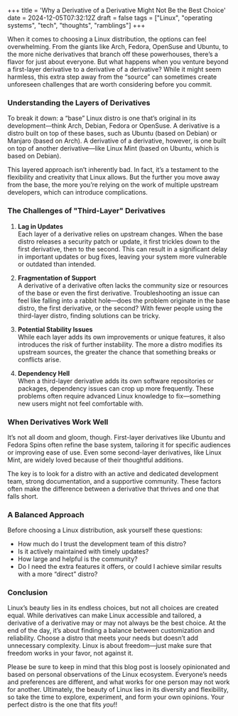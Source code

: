 +++
title = 'Why a Derivative of a Derivative Might Not Be the Best Choice'
date = 2024-12-05T07:32:12Z
draft = false
tags = ["Linux", "operating systems", "tech", "thoughts", "ramblings"]
+++

When it comes to choosing a Linux distribution, the options can feel overwhelming. From the giants like Arch, Fedora, OpenSuse and Ubuntu, to the more niche derivatives that branch off these powerhouses, there’s a flavor for just about everyone. But what happens when you venture beyond a first-layer derivative to a derivative of a derivative? While it might seem harmless, this extra step away from the “source” can sometimes create unforeseen challenges that are worth considering before you commit.  

### Understanding the Layers of Derivatives  
To break it down: a “base” Linux distro is one that’s original in its development—think Arch, Debian, Fedora or OpenSuse. A derivative is a distro built on top of these bases, such as Ubuntu (based on Debian) or Manjaro (based on Arch). A derivative of a derivative, however, is one built on top of another derivative—like Linux Mint (based on Ubuntu, which is based on Debian).  

This layered approach isn’t inherently bad. In fact, it’s a testament to the flexibility and creativity that Linux allows. But the further you move away from the base, the more you’re relying on the work of multiple upstream developers, which can introduce complications.  

### The Challenges of "Third-Layer" Derivatives  

1. **Lag in Updates**  
   Each layer of a derivative relies on upstream changes. When the base distro releases a security patch or update, it first trickles down to the first derivative, then to the second. This can result in a significant delay in important updates or bug fixes, leaving your system more vulnerable or outdated than intended.  

2. **Fragmentation of Support**  
   A derivative of a derivative often lacks the community size or resources of the base or even the first derivative. Troubleshooting an issue can feel like falling into a rabbit hole—does the problem originate in the base distro, the first derivative, or the second? With fewer people using the third-layer distro, finding solutions can be tricky.  

3. **Potential Stability Issues**  
   While each layer adds its own improvements or unique features, it also introduces the risk of further instability. The more a distro modifies its upstream sources, the greater the chance that something breaks or conflicts arise.  

4. **Dependency Hell**  
   When a third-layer derivative adds its own software repositories or packages, dependency issues can crop up more frequently. These problems often require advanced Linux knowledge to fix—something new users might not feel comfortable with.  

### When Derivatives Work Well  
It’s not all doom and gloom, though. First-layer derivatives like Ubuntu and Fedora Spins often refine the base system, tailoring it for specific audiences or improving ease of use. Even some second-layer derivatives, like Linux Mint, are widely loved because of their thoughtful additions.  

The key is to look for a distro with an active and dedicated development team, strong documentation, and a supportive community. These factors often make the difference between a derivative that thrives and one that falls short.  

### A Balanced Approach  
Before choosing a Linux distribution, ask yourself these questions:  
+ How much do I trust the development team of this distro?  
+ Is it actively maintained with timely updates?  
+ How large and helpful is the community?  
+ Do I need the extra features it offers, or could I achieve similar results with a more “direct” distro?  

### Conclusion  
Linux’s beauty lies in its endless choices, but not all choices are created equal. While derivatives can make Linux accessible and tailored, a derivative of a derivative may or may not always be the best choice. At the end of the day, it’s about finding a balance between customization and reliability. Choose a distro that meets your needs but doesn’t add unnecessary complexity. Linux is about freedom—just make sure that freedom works in your favor, not against it.  

Please be sure to keep in mind that this blog post is loosely opinionated and based on personal observations of the Linux ecosystem. Everyone’s needs and preferences are different, and what works for one person may not work for another. Ultimately, the beauty of Linux lies in its diversity and flexibility, so take the time to explore, experiment, and form your own opinions. Your perfect distro is the one that fits *you*!!